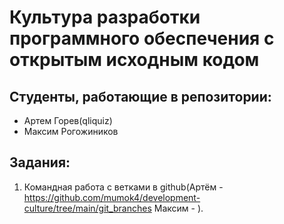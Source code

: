 # Культура разработки программного обеспечения с открытым исходным кодом

## Студенты, работающие в репозитории:
- Артем Горев(qliquiz)
- Максим Рогожиников

## Задания:
1. Командная работа с ветками в github(Артём - https://github.com/mumok4/development-culture/tree/main/git_branches Максим - ).
